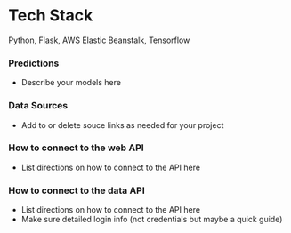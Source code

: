 # Tech Stack

Python, Flask, AWS Elastic Beanstalk, Tensorflow

### Predictions

- Describe your models here

### Data Sources

- Add to or delete souce links as needed for your project

### How to connect to the web API

- List directions on how to connect to the API here

### How to connect to the data API

- List directions on how to connect to the API here
- Make sure detailed login info (not credentials but maybe a quick guide)
